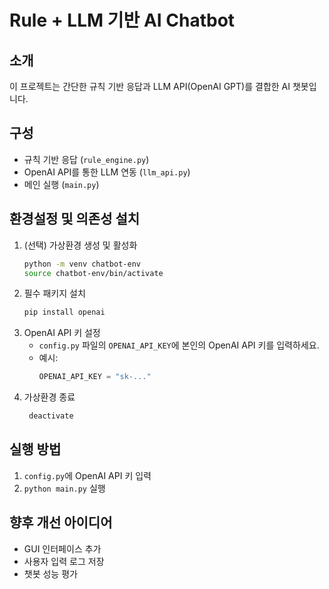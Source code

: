 # Rule + LLM 기반 AI Chatbot

## 소개
이 프로젝트는 간단한 규칙 기반 응답과 LLM API(OpenAI GPT)를 결합한 AI 챗봇입니다.

## 구성
- 규칙 기반 응답 (`rule_engine.py`)
- OpenAI API를 통한 LLM 연동 (`llm_api.py`)
- 메인 실행 (`main.py`)

## 환경설정 및 의존성 설치
1. (선택) 가상환경 생성 및 활성화
   ```bash
   python -m venv chatbot-env
   source chatbot-env/bin/activate
   ```
2. 필수 패키지 설치
   ```bash
   pip install openai
   ```
3. OpenAI API 키 설정
   - `config.py` 파일의 `OPENAI_API_KEY`에 본인의 OpenAI API 키를 입력하세요.
   - 예시:
     ```python
     OPENAI_API_KEY = "sk-..."
     ```
4. 가상환경 종료
   ```bash
    deactivate
   ```

## 실행 방법
1. `config.py`에 OpenAI API 키 입력
2. `python main.py` 실행

## 향후 개선 아이디어
- GUI 인터페이스 추가
- 사용자 입력 로그 저장
- 챗봇 성능 평가

